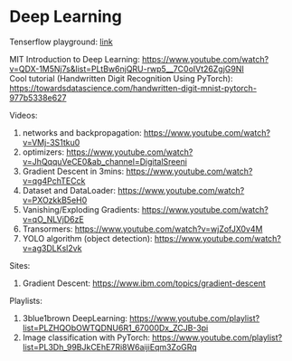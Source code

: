# Deep Learning

Tenserflow playground: [link](https://playground.tensorflow.org/#activation=tanh&batchSize=10&dataset=circle&regDataset=reg-plane&learningRate=0.03&regularizationRate=0&noise=0&networkShape=4,2&seed=0.92800&showTestData=false&discretize=false&percTrainData=50&x=true&y=true&xTimesY=false&xSquared=false&ySquared=false&cosX=false&sinX=false&cosY=false&sinY=false&collectStats=false&problem=classification&initZero=false&hideText=false)

MIT Introduction to Deep Learning: https://www.youtube.com/watch?v=QDX-1M5Nj7s&list=PLtBw6njQRU-rwp5__7C0oIVt26ZgjG9NI <br>
Cool tutorial (Handwritten Digit Recognition Using PyTorch): https://towardsdatascience.com/handwritten-digit-mnist-pytorch-977b5338e627

Videos:
1. networks and backpropagation: https://www.youtube.com/watch?v=VMj-3S1tku0
2. optimizers: https://www.youtube.com/watch?v=JhQqquVeCE0&ab_channel=DigitalSreeni
3. Gradient Descent in 3mins: https://www.youtube.com/watch?v=qg4PchTECck
4. Dataset and DataLoader: https://www.youtube.com/watch?v=PXOzkkB5eH0
5. Vanishing/Exploding Gradients: https://www.youtube.com/watch?v=qO_NLVjD6zE
6. Transormers: https://www.youtube.com/watch?v=wjZofJX0v4M
7. YOLO algorithm (object detection): https://www.youtube.com/watch?v=ag3DLKsl2vk

Sites:
1. Gradient Descent: https://www.ibm.com/topics/gradient-descent

Playlists:
1. 3blue1brown DeepLearning: https://www.youtube.com/playlist?list=PLZHQObOWTQDNU6R1_67000Dx_ZCJB-3pi <br>
2. Image classification with PyTorch: https://www.youtube.com/playlist?list=PL3Dh_99BJkCEhE7Ri8W6aijiEqm3ZoGRq
